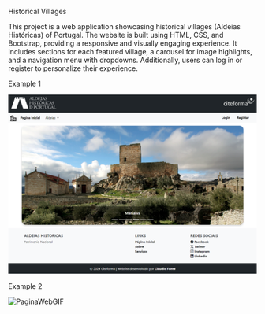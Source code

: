 Historical Villages

This project is a web application showcasing historical villages (Aldeias Históricas) of Portugal. The website is built using HTML, CSS, and Bootstrap, providing a responsive and visually engaging experience. It includes sections for each featured village, a carousel for image highlights, and a navigation menu with dropdowns. Additionally, users can log in or register to personalize their experience.

Example 1

![PaginaWeb](imagens/pagina.png)

Example 2

![PaginaWebGIF](imagens/demo.gif)
